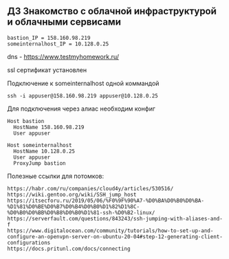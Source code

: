 ## ДЗ Знакомство с облачной инфраструктурой и облачными сервисами
```
bastion_IP = 158.160.98.219
someinternalhost_IP = 10.128.0.25
```
dns - https://www.testmyhomework.ru/

ssl сертификат установлен

Подключение к someinternalhost одной коммандой
```
ssh -i appuser@158.160.98.219 appuser@10.128.0.25
```
Для подключения через алиас необходим конфиг
```
Host bastion
  HostName 158.160.98.219
  User appuser

Host someinternalhost
  HostName 10.128.0.25
  User appuser
  ProxyJump bastion
```
Полезные ссылки для потомков:
```
https://habr.com/ru/companies/cloud4y/articles/530516/
https://wiki.gentoo.org/wiki/SSH_jump_host
https://itsecforu.ru/2019/05/06/%F0%9F%90%A7-%D0%BA%D0%B0%D0%BA-%D1%81%D0%BE%D0%B7%D0%B4%D0%B0%D1%82%D1%8C-%D0%B0%D0%BB%D0%B8%D0%B0%D1%81-ssh-%D0%B2-linux/
https://serverfault.com/questions/843243/ssh-jumping-with-aliases-and-f
https://www.digitalocean.com/community/tutorials/how-to-set-up-and-configure-an-openvpn-server-on-ubuntu-20-04#step-12-generating-client-configurations
https://docs.pritunl.com/docs/connecting
```
